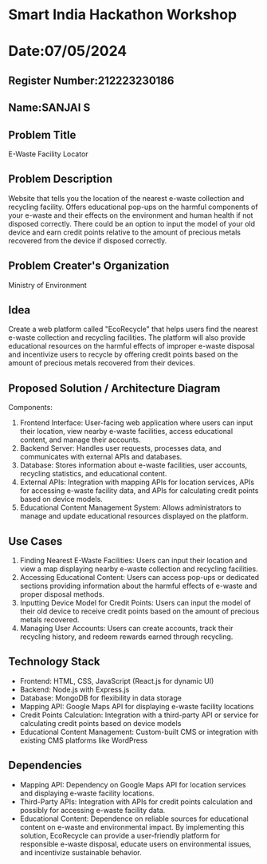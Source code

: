 # Smart India Hackathon Workshop
# Date:07/05/2024
## Register Number:212223230186
## Name:SANJAI S
## Problem Title
E-Waste Facility Locator
## Problem Description
Website that tells you the location of the nearest e-waste collection and recycling facility. Offers educational pop-ups on the harmful components of your e-waste and their effects on the environment and human health if not disposed correctly. There could be an option to input the model of your old device and earn credit points relative to the amount of precious metals recovered from the device if disposed correctly.
## Problem Creater's Organization
Ministry of Environment

## Idea
Create a web platform called "EcoRecycle" that helps users find the nearest e-waste collection and recycling facilities. The platform will also provide educational resources on the harmful effects of improper e-waste disposal and incentivize users to recycle by offering credit points based on the amount of precious metals recovered from their devices.
## Proposed Solution / Architecture Diagram
Components:

1. Frontend Interface: User-facing web application where users can input their location, view nearby e-waste facilities, access educational content, and manage their accounts.
2. Backend Server: Handles user requests, processes data, and communicates with external APIs and databases.
3. Database: Stores information about e-waste facilities, user accounts, recycling statistics, and educational content.
4. External APIs: Integration with mapping APIs for location services, APIs for accessing e-waste facility data, and APIs for calculating credit points based on device models.
5. Educational Content Management System: Allows administrators to manage and update educational resources displayed on the platform.
## Use Cases
1. Finding Nearest E-Waste Facilities: Users can input their location and view a map displaying nearby e-waste collection and recycling facilities.
2. Accessing Educational Content: Users can access pop-ups or dedicated sections providing information about the harmful effects of e-waste and proper disposal methods.
3. Inputting Device Model for Credit Points: Users can input the model of their old device to receive credit points based on the amount of precious metals recovered.
4. Managing User Accounts: Users can create accounts, track their recycling history, and redeem rewards earned through recycling.
## Technology Stack
* Frontend: HTML, CSS, JavaScript (React.js for dynamic UI)
* Backend: Node.js with Express.js
* Database: MongoDB for flexibility in data storage
* Mapping API: Google Maps API for displaying e-waste facility locations
* Credit Points Calculation: Integration with a third-party API or service for calculating credit points based on device models
* Educational Content Management: Custom-built CMS or integration with existing CMS platforms like WordPress
## Dependencies
* Mapping API: Dependency on Google Maps API for location services and displaying e-waste facility locations.
* Third-Party APIs: Integration with APIs for credit points calculation and possibly for accessing e-waste facility data.
* Educational Content: Dependence on reliable sources for educational content on e-waste and environmental impact.
By implementing this solution, EcoRecycle can provide a user-friendly platform for responsible e-waste disposal, educate users on environmental issues, and incentivize sustainable behavior.
